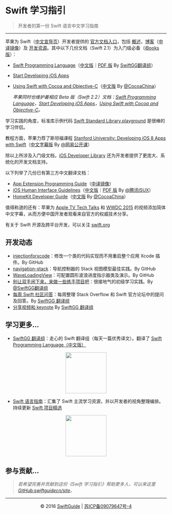 
# Swift 学习指引
> 开发者的第一份 Swift 语言中文学习指南

---

苹果为 Swift（[中文宣导页](http://www.apple.com/cn/swift/)）开发者提供的 [官方文档入口](https://developer.apple.com/swift/)，包括 [概述](https://developer.apple.com/swift/)，[博客](https://developer.apple.com/swift/blog/)（[中译镜像](https://github.com/ipader/SwiftGuide/tree/master/mirror/Swift%20Blog%20-%20Apple%20Developer)）及 [开发资源](https://developer.apple.com/swift/resources/)。其中以下几份文档（Swift 2.1）为入门级必备（[iBooks 版](https://itunes.apple.com/us/book-series/swift-programming-series/id888896989?mt=11)）：

* [Swift Programming Language](https://developer.apple.com/swift/)（[中文版](http://gg.swiftguide.cn)｜[PDF 版](http://wiki.jikexueyuan.com/download/swift/pdf/) By [SwiftGG翻译组](http://weibo.com/swiftguide)）

* [Start Developing iOS Apps](https://developer.apple.com/swift/resources/) 
* [Using Swift with Cocoa and Objective-C](https://developer.apple.com/library/ios/documentation/Swift/Conceptual/BuildingCocoaApps/index.html)（[中文版](https://github.com/CocoaChina-editors/Welcome-to-Swift/blob/master/UsingSwiftwithCocoaandObjective-C%E4%B8%AD%E6%96%87%E6%89%8B%E5%86%8C.md) By [@CocoaChina](http://weibo.com/cocoachina)）


	*苹果同时也维护着相应 Beta 版（Swift 2.2）文档：[Swift Programming Language](https://developer.apple.com/library/prerelease/ios/documentation/Swift/Conceptual/Swift_Programming_Language/index.html)，[Start Developing iOS Apps](https://developer.apple.com/library/prerelease/ios/referencelibrary/GettingStarted/DevelopiOSAppsSwift/index.html)，[Using Swift with Cocoa and Objective-C](https://developer.apple.com/library/prerelease/ios/documentation/Swift/Conceptual/BuildingCocoaApps/index.html)。*

学习实践的角度，标准库示例代码 [Swift Standard Library.playground](https://developer.apple.com/sample-code/swift/downloads/Standard-Library.zip) 是很棒的学习伴侣。

教程方面，苹果力荐了斯坦福课程 [Stanford University: Developing iOS 8 Apps with Swift](https://itunes.com/StanfordSwift)（[中文字幕版](http://open.163.com/special/opencourse/ios8.html) By [@网易公开课](http://weibo.com/163open)）

除以上所涉及入门级文档，[iOS Developer Library](https://developer.apple.com/library/ios/navigation/) 还为开发者提供了更庞大、系统化的开发文档支持。

以下列举了几份已有第三方中文翻译文档：

* [App Extension Programming Guide](https://developer.apple.com/library/ios/documentation/General/Conceptual/ExtensibilityPG/index.html)（[中译镜像](https://github.com/ipader/SwiftGuide/tree/master/mirror/App%20Extension%20Programming%20Guide)）
* [iOS Human Interface Guidelines](https://developer.apple.com/library/ios/documentation/UserExperience/Conceptual/MobileHIG/index.html)（[中文版](https://isux.tencent.com/?s=iOS+9+%E4%BA%BA%E6%9C%BA%E7%95%8C%E9%9D%A2%E6%8C%87%E5%8D%97)｜[PDF 版](http://ixdc.org/2016/files/ISUX[%E8%AF%91]iOS9%20human%20Interface%20Guideline.pdf) By [@腾讯ISUX](http://weibo.com/txisux)）
* [HomeKit Developer Guide](https://developer.apple.com/library/ios/documentation/NetworkingInternet/Conceptual/HomeKitDeveloperGuide/Introduction/Introduction.html)（[中文版](http://www.cocoachina.com/ios/20150324/11411.html) By [@CocoaChina](http://weibo.com/cocoachina)）

值得称道的还有：苹果为 [Apple TV Tech Talks](https://developer.apple.com/videos/) 和 [WWDC 2015](https://developer.apple.com/videos/wwdc2015/) 的视频添加简体中文字幕，从而方便中国开发者观看来自官方的权威技术分享。

有关于 Swift 开源及跨平台开发，可以关注 [swift.org](https://swift.org/)

## 开发动态
* [injectionforxcode](https://github.com/johnno1962/injectionforxcode)：修改一个类的代码实现而不用重启整个应用 Xcode 插件。By GitHub
* [navigation-stack](https://github.com/Ramotion/navigation-stack)：导航控制器的 Stack 视图模型最佳实践。By GitHub
* [WaveLoadingView](https://github.com/liuzhiyi1992/WaveLoadingView)：可配置圆形波浪进度指示器类及演示。By GitHub
* [别让双手闲下来，来做一些练手项目吧](http://swift.gg/2016/03/08/how-to-start-an-ios-app-portfolio/)：很接地气的初级学习实践。By [@SwiftGG翻译组](http://weibo.com/swiftguide)
* [每周 Swift 社区问答](http://swift.gg/2016/03/02/swift-qa-2016-03-02)：每周整理 Stack Overflow 和 Swift 官方论坛中的提问及回答。By [SwiftGG 翻译组](http://swift.gg)
* [分享视频和 keynote](http://swift.gg/2016/03/14/live-video/) By [SwiftGG 翻译组](http://swift.gg)

## 学习更多...

* [SwiftGG 翻译组](http://swift.gg)：走心的 Swift 翻译组（每天一篇优秀译文）。翻译了 [Swift Programming Language（中文版）](http://gg.swiftguide.cn)
<div style='text-align:center'><img src='http://swift.gg/img/wechat.jpg' width='128' /></div>

* [Swift 语言指南](http://dev.swiftguide.cn)：汇集了 Swift 主流学习资源，并以开发者的视角整理编排。持续更新 [Swift 项目精选](https://github.com/ipader/SwiftGuide/blob/master/Featured.md)
<div style='text-align:center'><img src='http://dev.swiftguide.cn/archive/weixin-swiftlanguage.jpg' width='128' /></div>

## 参与贡献...

> *若希望完善并贡献到这份《Swift 学习指引》帮助更多人，可以来这里 [GitHub:swiftguidecn/site](https://github.com/swiftguidecn/site)。*

---
<div align='center'>© 2016 <a href='https://github.com/swiftguidecn/site'>SwiftGuide</a> | <a href='http://www.miibeian.gov.cn/'>苏ICP备09079647号-4</a></div>

